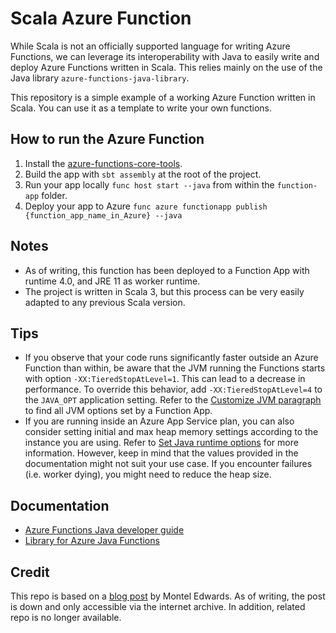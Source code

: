 # Scala Azure Function
While Scala is not an officially supported language for writing Azure Functions, we can leverage its interoperability with Java to easily write and deploy Azure Functions written in Scala. This relies mainly on the use of the Java library `azure-functions-java-library`.

This repository is a simple example of a working Azure Function written in Scala. You can use it as a template to write your own functions.

## How to run the Azure Function
1. Install the [azure-functions-core-tools](https://github.com/Azure/azure-functions-core-tools).
2. Build the app with `sbt assembly` at the root of the project.
3. Run your app locally `func host start --java` from within the `function-app` folder.
4. Deploy your app to Azure `func azure functionapp publish {function_app_name_in_Azure} --java`

## Notes
* As of writing, this function has been deployed to a Function App with runtime 4.0, and JRE 11 as worker runtime.
* The project is written in Scala 3, but this process can be very easily adapted to any previous Scala version.

## Tips
* If you observe that your code runs significantly faster outside an Azure Function than within, be aware that the JVM running the Functions starts with option `-XX:TieredStopAtLevel=1`. This can lead to a decrease in performance. To override this behavior, add `-XX:TieredStopAtLevel=4` to the `JAVA_OPT` application setting. Refer to the [Customize JVM paragraph](https://docs.microsoft.com/en-us/azure/azure-functions/functions-reference-java#customize-jvm) to find all JVM options set by a Function App.
* If you are running inside an Azure App Service plan, you can also consider setting initial and max heap memory settings according to the instance you are using. Refer to [Set Java runtime options](https://docs.microsoft.com/en-us/azure/app-service/configure-language-java?pivots=platform-linux#set-java-runtime-options) for more information. However, keep in mind that the values provided in the documentation might not suit your use case. If you encounter failures (i.e. worker dying), you might need to reduce the heap size.

## Documentation
* [Azure Functions Java developer guide](https://docs.microsoft.com/en-us/azure/azure-functions/functions-reference-java)
* [Library for Azure Java Functions](https://docs.microsoft.com/en-us/java/api/overview/azure/readme)

## Credit
This repo is based on a [blog post](https://web.archive.org/web/20210103161031/https://monteledwards.com/2018/10/07/deploying-scala-code-on-azure-functions/) by Montel Edwards. As of writing, the post is down and only accessible via the internet archive. In addition, related repo is no longer available.